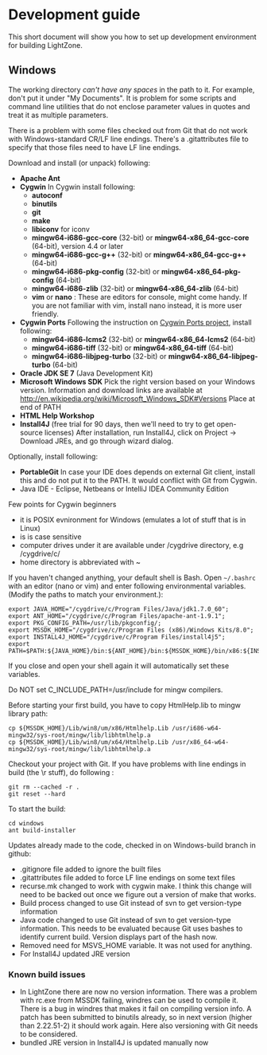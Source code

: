 # Development guide

This short document will show you how to set up development environment for building LightZone.

## Windows
The working directory _can't have any spaces_ in the path to it. For example, don't put it under "My Documents". It is
problem for some scripts and command line utilities that do not enclose parameter values in quotes and treat it as
multiple parameters.

There is a problem with some files checked out from Git that do not work with Windows-standard CR/LF line endings.
There's a .gitattributes file to specify that those files need to have LF line endings.

Download and install (or unpack) following:
-   __Apache Ant__
-   __Cygwin__
    In Cygwin install following:
    -    __autoconf__
    -    __binutils__
    -    __git__
    -    __make__
    -    __libiconv__ for iconv
    -    __mingw64-i686-gcc-core__ (32-bit) or __mingw64-x86_64-gcc-core__ (64-bit), version 4.4 or later
    -    __mingw64-i686-gcc-g++__ (32-bit) or __mingw64-x86_64-gcc-g++__ (64-bit)
    -    __mingw64-i686-pkg-config__ (32-bit) or __mingw64-x86_64-pkg-config__ (64-bit)
    -    __mingw64-i686-zlib__ (32-bit) or __mingw64-x86_64-zlib__ (64-bit)
    -    __vim__ or __nano__ : These are editors for console, might come handy. If you are not familiar with vim, install
         nano instead, it is more user friendly.
-   __Cygwin Ports__
    Following the instruction on [Cygwin Ports project](http://cygwinports.org/), install following:
    -    __mingw64-i686-lcms2__ (32-bit) or __mingw64-x86_64-lcms2__ (64-bit)
    -    __mingw64-i686-tiff__ (32-bit) or __mingw64-x86_64-tiff__ (64-bit)
    -    __mingw64-i686-libjpeg-turbo__ (32-bit) or __mingw64-x86_64-libjpeg-turbo__ (64-bit)
-   __Oracle JDK SE 7__ (Java Development Kit)
-   __Microsoft Windows SDK__
    Pick the right version based on your Windows version. Information and download links are available at
    http://en.wikipedia.org/wiki/Microsoft_Windows_SDK#Versions
    Place at end of PATH
-   __HTML Help Workshop__
-   __Install4J__ (free trial for 90 days, then we'll need to try to get open-source licenses)
    After installation, run Install4J, click on Project -> Download JREs, and go through wizard dialog.

Optionally, install following:
-   __PortableGit__
    In case your IDE does depends on external Git client, install this and do not put it to the PATH. It would conflict
    with Git from Cygwin.
-   Java IDE - Eclipse, Netbeans or IntelliJ IDEA Community Edition

Few points for Cygwin beginners
- it is POSIX evnironment for Windows (emulates a lot of stuff that is in Linux)
- is is case sensitive
- computer drives under it are available under /cygdrive directory, e.g /cygdrive/c/
- home directory is abbreviated with ~

If you haven't changed anything, your default shell is Bash. Open `~/.bashrc` with an editor (nano or vim) and enter
following environmental variables. (Modify the paths to match your environment.):

    export JAVA_HOME="/cygdrive/c/Program Files/Java/jdk1.7.0_60";
    export ANT_HOME="/cygdrive/c/Program Files/apache-ant-1.9.1";
    export PKG_CONFIG_PATH=/usr/lib/pkgconfig/;
    export MSSDK_HOME="/cygdrive/c/Program Files (x86)/Windows Kits/8.0";
    export INSTALL4J_HOME="/cygdrive/c/Program Files/install4j5";
    export PATH=$PATH:${JAVA_HOME}/bin:${ANT_HOME}/bin:${MSSDK_HOME}/bin/x86:${INSTALL4J_HOME}/bin;

If you close and open your shell again it will automatically set these variables.

Do NOT set C_INCLUDE_PATH=/usr/include for mingw compilers.

Before starting your first build, you have to copy HtmlHelp.lib to mingw library path:

    cp ${MSSDK_HOME}/Lib/win8/um/x86/Htmlhelp.Lib /usr/i686-w64-mingw32/sys-root/mingw/lib/libhtmlhelp.a
    cp ${MSSDK_HOME}/Lib/win8/um/x64/Htmlhelp.Lib /usr/x86_64-w64-mingw32/sys-root/mingw/lib/libhtmlhelp.a

Checkout your project with Git. If you have problems with line endings in build (the \r stuff), do following :

    git rm --cached -r .
    git reset --hard

To start the build:

    cd windows
    ant build-installer

Updates already made to the code, checked in on Windows-build branch in github:
-   .gitignore file added to ignore the built files
-   .gitattributes file added to force LF line endings on some text files
-   recurse.mk changed to work with cygwin make. I think this change will need to be backed out once we figure out a
    version of make that works.
-   Build process changed to use Git instead of svn to get version-type information
-   Java code changed to use Git instead of svn to get version-type information. This needs to be evaluated because Git
    uses bashes to identify current build. Version displays part of the hash now.
-   Removed need for MSVS_HOME variable. It was not used for anything.
-   For Install4J updated JRE version

### Known build issues
-   In LightZone there are now no version information. There was a problem with rc.exe from MSSDK failing, windres can
    be used to compile it. There is a bug in windres that makes it fail on compiling version info. A patch has been
    submitted to binutils already, so in next version (higher than 2.22.51-2) it should work again. Here also versioning
    with Git needs to be considered.
-   bundled JRE version in Install4J is updated manually now
